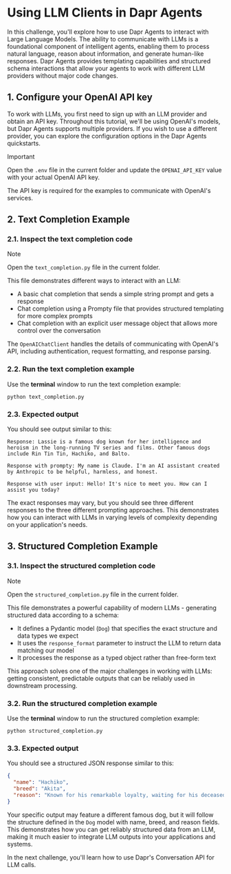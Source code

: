 # Using LLM Clients in Dapr Agents

In this challenge, you'll explore how to use Dapr Agents to interact with Large Language Models. The ability to communicate with LLMs is a foundational component of intelligent agents, enabling them to process natural language, reason about information, and generate human-like responses. Dapr Agents provides templating capabilities and structured schema interactions that allow your agents to work with different LLM providers without major code changes.

## 1. Configure your OpenAI API key

To work with LLMs, you first need to sign up with an LLM provider and obtain an API key. Throughout this tutorial, we'll be using OpenAI's models, but Dapr Agents supports multiple providers. If you wish to use a different provider, you can explore the configuration options in the Dapr Agents quickstarts.

> [!IMPORTANT]
> Open the `.env` file in the current folder and update the `OPENAI_API_KEY` value with your actual OpenAI API key.

The API key is required for the examples to communicate with OpenAI's services.

## 2. Text Completion Example

### 2.1. Inspect the text completion code

> [!NOTE]
> Open the `text_completion.py` file in the current folder.

This file demonstrates different ways to interact with an LLM:

- A basic chat completion that sends a simple string prompt and gets a response
- Chat completion using a Prompty file that provides structured templating for more complex prompts
- Chat completion with an explicit user message object that allows more control over the conversation

The `OpenAIChatClient` handles the details of communicating with OpenAI's API, including authentication, request formatting, and response parsing.

### 2.2. Run the text completion example

Use the **terminal** window to run the text completion example:

```bash,run
python text_completion.py
```

### 2.3. Expected output

You should see output similar to this:

```
Response: Lassie is a famous dog known for her intelligence and heroism in the long-running TV series and films. Other famous dogs include Rin Tin Tin, Hachiko, and Balto.

Response with prompty: My name is Claude. I'm an AI assistant created by Anthropic to be helpful, harmless, and honest.

Response with user input: Hello! It's nice to meet you. How can I assist you today?
```

The exact responses may vary, but you should see three different responses to the three different prompting approaches. This demonstrates how you can interact with LLMs in varying levels of complexity depending on your application's needs.

## 3. Structured Completion Example

### 3.1. Inspect the structured completion code

> [!NOTE]
> Open the `structured_completion.py` file in the current folder.

This file demonstrates a powerful capability of modern LLMs - generating structured data according to a schema:

- It defines a Pydantic model (`Dog`) that specifies the exact structure and data types we expect
- It uses the `response_format` parameter to instruct the LLM to return data matching our model
- It processes the response as a typed object rather than free-form text

This approach solves one of the major challenges in working with LLMs: getting consistent, predictable outputs that can be reliably used in downstream processing.

### 3.2. Run the structured completion example

Use the **terminal** window to run the structured completion example:

```bash,run
python structured_completion.py
```

### 3.3. Expected output

You should see a structured JSON response similar to this:

```json
{
  "name": "Hachiko",
  "breed": "Akita",
  "reason": "Known for his remarkable loyalty, waiting for his deceased owner at a train station for nine years until his own death"
}
```

Your specific output may feature a different famous dog, but it will follow the structure defined in the `Dog` model with name, breed, and reason fields. This demonstrates how you can get reliably structured data from an LLM, making it much easier to integrate LLM outputs into your applications and systems.

In the next challenge, you'll learn how to use Dapr's Conversation API for LLM calls.
